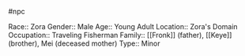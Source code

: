 #npc 

Race:: Zora
Gender:: Male
Age:: Young Adult
Location:: Zora's Domain
Occupation:: Traveling Fisherman
Family:: [[Fronk]] (father), [[Keye]] (brother), Mei (deceased mother)
Type:: Minor
